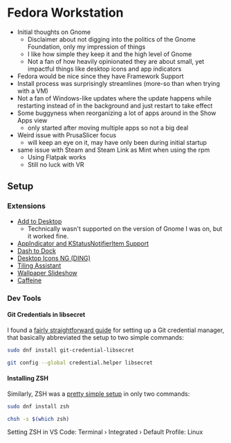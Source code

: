 # Fedora Workstation
* Initial thoughts on Gnome
  * Disclaimer about not digging into the politics of the Gnome Foundation, only my impression of things
  * I like how simple they keep it and the high level of Gnome
  * Not a fan of how heavily opinionated they are about small, yet impactful things like desktop icons and app indicators
* Fedora would be nice since they have Framework Support
* Install process was surprisingly streamlines (more-so than when trying with a VM)
* Not a fan of Windows-like updates where the update happens while restarting instead of in the background and just restart to take effect
* Some buggyness when reorganizing a lot of apps around in the Show Apps view
  *  only started after moving multiple apps so not a big deal
* Weird issue with PrusaSlicer focus
  * will keep an eye on it, may have only been during initial startup
* same issue with Steam and Steam Link as Mint when using the rpm
  * Using Flatpak works
  * Still no luck with VR

## Setup

### Extensions
* [Add to Desktop](https://extensions.gnome.org/extension/3240/add-to-desktop/)
  * Technically wasn't supported on the version of Gnome I was on, but it worked fine.
* [AppIndicator and KStatusNotifierItem Support](https://extensions.gnome.org/extension/615/appindicator-support/)
* [Dash to Dock](https://extensions.gnome.org/extension/307/dash-to-dock/)
* [Desktop Icons NG (DING)](https://extensions.gnome.org/extension/2087/desktop-icons-ng-ding/)
* [Tiling Assistant](https://extensions.gnome.org/extension/3733/tiling-assistant/)
* [Wallpaper Slideshow](https://extensions.gnome.org/extension/6281/wallpaper-slideshow/)
* [Caffeine](https://extensions.gnome.org/extension/517/caffeine/)

### Dev Tools
#### Git Credentials in libsecret
I found a [fairly straightforward guide](https://discussion.fedoraproject.org/t/attention-git-credential-libsecret-for-storing-git-passwords-in-the-gnome-keyring-is-now-an-extra-package/18275) for setting up a Git credential manager, that basically abbreviated the setup to two simple commands:

```bash
sudo dnf install git-credential-libsecret

git config --global credential.helper libsecret
```

#### Installing ZSH
Similarly, ZSH was a [pretty simple setup](https://fedoramagazine.org/set-zsh-fedora-system/) in only two commands:

```bash
sudo dnf install zsh

chsh -s $(which zsh)
```

Setting ZSH in VS Code: Terminal › Integrated › Default Profile: Linux